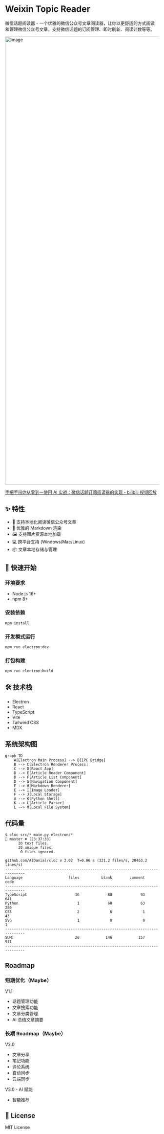 # Weixin Topic Reader

微信话题阅读器 - 一个优雅的微信公众号文章阅读器，让你以更舒适的方式阅读和管理微信公众号文章，支持微信话题的订阅管理、即时刷新、阅读计数等等。

<img width="1466" alt="image" src="https://github.com/user-attachments/assets/0932ff05-201b-4924-af43-f82b6aa8134c">

[手把手带你从零到一使用 AI 实战：微信话题订阅阅读器的实现 - bilibili 视频回放](https:////player.bilibili.com/player.html?isOutside=true&aid=113804989960969&bvid=BV1HicWe8Eis&cid=27802010131&p=1)

## ✨ 特性

- 📱 支持本地化阅读微信公众号文章
- 🎨 优雅的 Markdown 渲染
- 🖼️ 支持图片资源本地加载
- 💻 跨平台支持 (Windows/Mac/Linux)
- 📦 文章本地存储与管理

## 🚀 快速开始

### 环境要求

- Node.js 16+
- npm 8+

### 安装依赖

```bash
npm install
```

### 开发模式运行

```bash
npm run electron:dev
```

### 打包构建

```bash
npm run electron:build
```

## 🛠️ 技术栈

- Electron
- React 
- TypeScript
- Vite
- Tailwind CSS
- MDX

## 系统架构图

```mermaid
graph TD
    A[Electron Main Process] --> B[IPC Bridge]
    B --> C[Electron Renderer Process]
    C --> D[React App]
    D --> E[Article Reader Component]
    D --> F[Article List Component]
    D --> G[Navigation Component]
    E --> H[Markdown Renderer]
    E --> I[Image Loader]
    F --> J[Local Storage]
    A --> K[Python Shell]
    K --> L[Article Parser]
    L --> M[Local File System]
```

## 代码量

```shell
$ cloc src/* main.py electron/*                                                                                                                                                            master ✖︎ [23:37:33]
      20 text files.
      20 unique files.
       0 files ignored.

github.com/AlDanial/cloc v 2.02  T=0.06 s (321.2 files/s, 20463.2 lines/s)
-------------------------------------------------------------------------------
Language                     files          blank        comment           code
-------------------------------------------------------------------------------
TypeScript                      16             80             93            641
Python                           1             60             63            286
CSS                              2              6              1             43
SVG                              1              0              0              1
-------------------------------------------------------------------------------
SUM:                            20            146            157            971
-------------------------------------------------------------------------------
```

## Roadmap

### 短期优化（Maybe）

V1.1
- 话题管理功能
- 文章搜索功能
- 文章分类管理
- AI 总结文章摘要

### 长期 Roadmap（Maybe）

V2.0
- 文章分享
- 笔记功能
- 评论系统
- 自动同步
- 云端同步

V3.0 - AI 赋能
- 智能推荐

## 📝 License

MIT License
